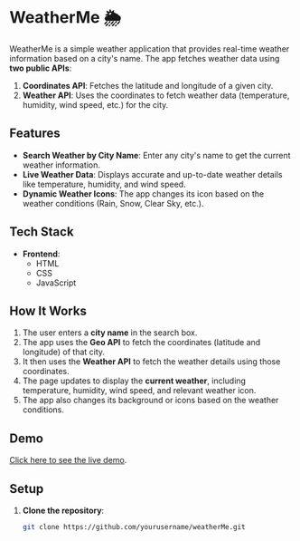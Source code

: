 # WeatherMe 🌦️

WeatherMe is a simple weather application that provides real-time weather information based on a city's name. The app fetches weather data using **two public APIs**:
1. **Coordinates API**: Fetches the latitude and longitude of a given city.
2. **Weather API**: Uses the coordinates to fetch weather data (temperature, humidity, wind speed, etc.) for the city.

## Features

- **Search Weather by City Name**: Enter any city's name to get the current weather information.
- **Live Weather Data**: Displays accurate and up-to-date weather details like temperature, humidity, and wind speed.
- **Dynamic Weather Icons**: The app changes its icon based on the weather conditions (Rain, Snow, Clear Sky, etc.).

## Tech Stack

- **Frontend**:
  - HTML
  - CSS
  - JavaScript

## How It Works

1. The user enters a **city name** in the search box.
2. The app uses the **Geo API** to fetch the coordinates (latitude and longitude) of that city.
3. It then uses the **Weather API** to fetch the weather details using those coordinates.
4. The page updates to display the **current weather**, including temperature, humidity, wind speed, and relevant weather icon.
5. The app also changes its background or icons based on the weather conditions.

## Demo

[Click here to see the live demo](https://weatherme07.netlify.app).
## Setup

1. **Clone the repository**:
   ```bash
   git clone https://github.com/yourusername/weatherMe.git
